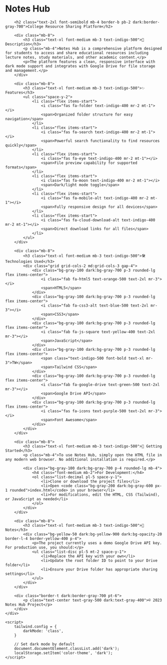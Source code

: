 <!DOCTYPE html>
<html lang="en">
<head>
    <meta charset="UTF-8">
    <meta name="viewport" content="width=device-width, initial-scale=1.0">
    <title>README - Notes Hub</title>
    <script src="https://cdn.tailwindcss.com"></script>
</head>
<body class="bg-gray-50 dark:bg-gray-900 text-gray-800 dark:text-gray-200 min-h-screen p-6 transition-colors duration-200">
    <div class="max-w-4xl mx-auto bg-white dark:bg-gray-800 rounded-lg shadow-lg p-8">
        <div class="flex items-center mb-8">
            <i class="fas fa-book-open text-3xl text-indigo-600 mr-3"></i>
            <h1 class="text-3xl font-bold text-indigo-600">Notes Hub</h1>
        </div>
        
        <h2 class="text-2xl font-semibold mb-4 border-b pb-2 dark:border-gray-700">College Resource Sharing Platform</h2>
        
        <div class="mb-8">
            <h3 class="text-xl font-medium mb-3 text-indigo-500">📌 Description</h3>
            <p class="mb-4">Notes Hub is a comprehensive platform designed for students to access and share educational resources including lecture notes, study materials, and other academic content.</p>
            <p>The platform features a clean, responsive interface with dark mode support and integrates with Google Drive for file storage and management.</p>
        </div>
        
        <div class="mb-8">
            <h3 class="text-xl font-medium mb-3 text-indigo-500">✨ Features</h3>
            <ul class="space-y-2">
                <li class="flex items-start">
                    <i class="fas fa-folder text-indigo-400 mr-2 mt-1"></i>
                    <span>Organized folder structure for easy navigation</span>
                </li>
                <li class="flex items-start">
                    <i class="fas fa-search text-indigo-400 mr-2 mt-1"></i>
                    <span>Powerful search functionality to find resources quickly</span>
                </li>
                <li class="flex items-start">
                    <i class="fas fa-eye text-indigo-400 mr-2 mt-1"></i>
                    <span>File preview capability for supported formats</span>
                </li>
                <li class="flex items-start">
                    <i class="fas fa-moon text-indigo-400 mr-2 mt-1"></i>
                    <span>Dark/light mode toggle</span>
                </li>
                <li class="flex items-start">
                    <i class="fas fa-mobile-alt text-indigo-400 mr-2 mt-1"></i>
                    <span>Fully responsive design for all devices</span>
                </li>
                <li class="flex items-start">
                    <i class="fas fa-cloud-download-alt text-indigo-400 mr-2 mt-1"></i>
                    <span>Direct download links for all files</span>
                </li>
            </ul>
        </div>
        
        <div class="mb-8">
            <h3 class="text-xl font-medium mb-3 text-indigo-500">🛠️ Technologies Used</h3>
            <div class="grid grid-cols-2 md:grid-cols-3 gap-4">
                <div class="bg-gray-100 dark:bg-gray-700 p-3 rounded-lg flex items-center">
                    <i class="fab fa-html5 text-orange-500 text-2xl mr-3"></i>
                    <span>HTML5</span>
                </div>
                <div class="bg-gray-100 dark:bg-gray-700 p-3 rounded-lg flex items-center">
                    <i class="fab fa-css3-alt text-blue-500 text-2xl mr-3"></i>
                    <span>CSS3</span>
                </div>
                <div class="bg-gray-100 dark:bg-gray-700 p-3 rounded-lg flex items-center">
                    <i class="fab fa-js-square text-yellow-400 text-2xl mr-3"></i>
                    <span>JavaScript</span>
                </div>
                <div class="bg-gray-100 dark:bg-gray-700 p-3 rounded-lg flex items-center">
                    <span class="text-indigo-500 font-bold text-xl mr-3">TW</span>
                    <span>Tailwind CSS</span>
                </div>
                <div class="bg-gray-100 dark:bg-gray-700 p-3 rounded-lg flex items-center">
                    <i class="fab fa-google-drive text-green-500 text-2xl mr-3"></i>
                    <span>Google Drive API</span>
                </div>
                <div class="bg-gray-100 dark:bg-gray-700 p-3 rounded-lg flex items-center">
                    <i class="fas fa-icons text-purple-500 text-2xl mr-3"></i>
                    <span>Font Awesome</span>
                </div>
            </div>
        </div>
        
        <div class="mb-8">
            <h3 class="text-xl font-medium mb-3 text-indigo-500">🚀 Getting Started</h3>
            <p class="mb-4">To use Notes Hub, simply open the HTML file in any modern web browser. No additional installation is required.</p>
            
            <div class="bg-gray-100 dark:bg-gray-700 p-4 rounded-lg mb-4">
                <h4 class="font-medium mb-2">For Development:</h4>
                <ol class="list-decimal pl-5 space-y-1">
                    <li>Clone or download the project files</li>
                    <li>Open <code class="bg-gray-200 dark:bg-gray-600 px-1 rounded">index.html</code> in your browser</li>
                    <li>For modifications, edit the HTML, CSS (Tailwind), or JavaScript as needed</li>
                </ol>
            </div>
        </div>
        
        <div class="mb-8">
            <h3 class="text-xl font-medium mb-3 text-indigo-500">📝 Notes</h3>
            <div class="bg-yellow-50 dark:bg-yellow-900 dark:bg-opacity-20 border-l-4 border-yellow-400 p-4">
                <p>The project currently uses a demo Google Drive API key. For production use, you should:</p>
                <ul class="list-disc pl-5 mt-2 space-y-1">
                    <li>Replace the API key with your own</li>
                    <li>Update the root folder ID to point to your Drive folder</li>
                    <li>Ensure your Drive folder has appropriate sharing settings</li>
                </ul>
            </div>
        </div>
        
        <div class="border-t dark:border-gray-700 pt-6">
            <p class="text-center text-gray-500 dark:text-gray-400">© 2023 Notes Hub Project</p>
        </div>
    </div>
    
    <script>
        tailwind.config = {
            darkMode: 'class',
        }
        
        // Set dark mode by default
        document.documentElement.classList.add('dark');
        localStorage.setItem('color-theme', 'dark');
    </script>
</body>
</html>
